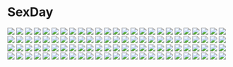 # SexDay
![](https://konachan.com/jpeg/e5aaecd33a8acc5307fcaf4369ee0d0d/Konachan.com%20-%20217706%20animal_ears%20aqua_hair%20fang%20game_cg%20gun%20hoodie%20hougyou_ilia%20nitroplus%20pink_eyes%20skirt%20stockings%20thighhighs%20tokyo_necro%20tree%20weapon%20whirlpool.jpg)
![](https://konachan.com/jpeg/18dd9bfe37b6c4a0b6819d2f2c6f7866/Konachan.com%20-%20303424%20barefoot%20blonde_hair%20blush%20bondage%20braids%20cameltoe%20dress%20flowers%20game_cg%20gloves%20long_hair%20maki_pei%20panties%20rope%20rose%20salet%C3%A9%20skirt_lift%20underwear.jpg)
![](https://konachan.com/image/004080aae5a60f8d03a3466090fed3a4/Konachan.com%20-%20172603%20akita_neru%20barefoot%20bra%20breasts%20goggles%20group%20gumi%20ia%20meiko%20nipples%20nude%20panties%20skirt%20twintails%20underwear%20undressing%20utau%20vocaloid%20yuki_tarou.jpg)
![](https://konachan.com/image/98b95a8dc83928994bfbfee40dd79e77/Konachan.com%20-%20184084%20cherry_blossoms%20flowers%20gumi%20headphones%20petals%20school_uniform%20vocaloid.jpg)
![](https://konachan.com/image/2f946da0d13eec7e4d97d386868f16e6/Konachan.com%20-%20224381%20anthropomorphism%20dress%20garter_belt%20gloves%20gray_eyes%20gray_hair%20kantai_collection%20long_hair%20rensouhou-kun%20school_uniform%20stockings%20thighhighs%20water.jpg)
![](https://konachan.com/image/3bd0d632a009c66fdc722e4d3477bc32/Konachan.com%20-%2098517%20asai_ichiko%20barefoot%20blonde_hair%20breasts%20cum%20dress%20hijiri_byakuren%20purple_hair%20pussy%20touhou.jpg)
![](https://konachan.com/image/db857107dc1a151e1954521279e0a27b/Konachan.com%20-%20156846%20desert%20original%20pixiv_fantasia%20ray_%28shenchunhui%29%20scarf.jpg)
![](https://konachan.com/jpeg/3c61786c40ba2d578a3c5f592e6a56ef/Konachan.com%20-%20213780%20akabeisoft3%20apron%20brown_eyes%20game_cg%20pink_hair%20school_uniform%20skirt%20sorairo_innocent%20tsubaki_ami%20twintails%20unasaka_ryou.jpg)
![](https://konachan.com/jpeg/5707454338c20e547508648f9c149096/Konachan.com%20-%2080713%20bikini%20megurine_luka%20sky%20swimsuit%20vocaloid.jpg)
![](https://konachan.com/image/b6b4d76454aaf704c2e19459aa4d914d/Konachan.com%20-%20246930%20aliasing%20bekotarou%20clouds%20dress%20flowers%20gray_hair%20long_hair%20original%20petals%20see_through%20sky%20summer_dress%20sunflower%20yellow_eyes.jpg)
![](https://konachan.com/jpeg/ac74d706b26da98aa76a360c40235176/Konachan.com%20-%208780%20blonde_hair%20blue_eyes%20canvas2_niji_iro_no_sketch%20housen_elis%20nanao_naru%20school_uniform.jpg)
![](https://konachan.com/image/ac4701a95a8efa00f61fe9266fb112eb/Konachan.com%20-%20119355%20headphones%20kyoyama_anna%20shaman_king%20yoh_asakura.jpg)
![](https://konachan.com/image/d2fb5d6c8a04e0829a77e1435b70bdbe/Konachan.com%20-%207188%20gagraphic%20logo%20uekusa%20watermark.jpg)
![](https://konachan.com/image/073442a3d4f9869215195c1744b7348f/Konachan.com%20-%20126120%202girls%20dragon%20k_kanehira%20original%20scenic%20sky.jpg)
![](https://konachan.com/jpeg/9e85a3e70f9d6227155b4684b900c972/Konachan.com%20-%20178361%20anthropomorphism%20bicolored_eyes%20blue_hair%20headphones%20navel%20original%20rooseputo_02%20short_hair.jpg)
![](https://konachan.com/image/87d517e2a4d1fe6ba33597e20a6fbcf3/Konachan.com%20-%2026435%20artoria_pendragon_%28all%29%20fate_%28series%29%20fate_stay_night%20saber%20tohsaka_rin.jpg)
![](https://konachan.com/image/76d011719d05d06d3f69f63b82734190/Konachan.com%20-%2038039%20electra%20fushigi_no_umi_no_nadia%20sadamoto_yoshiyuki.jpg)
![](https://konachan.com/jpeg/0e093187ee5846020f1f0a0b1dc792c8/Konachan.com%20-%20149133%20game_cg%20maou_to_odore%21_code%3Aarcana.jpg)
![](https://konachan.com/jpeg/9f9bed8b36c8fcc121c64176edaf5704/Konachan.com%20-%20300428%20bow%20cape%20nnyara%20red_eyes%20red_hair%20sekibanki%20short_hair%20skirt%20touhou%20watermark%20white.jpg)
![](https://konachan.com/image/b3758fa6b52088cf4b507178f978a60e/Konachan.com%20-%20301334%20andou_inari%20animal_ears%20barefoot%20breasts%20cameltoe%20doll%20foxgirl%20green_eyes%20orange_hair%20tail%20techgirl%20twintails%20vr_link%20xo_%28xo17800108%29.jpg)
![](https://konachan.com/image/de5a8f84a102cce539c221d49aa3a8ec/Konachan.com%20-%20152477%20chitanda_eru%20fukube_satoshi%20group%20hyouka%20ibara_mayaka%20male%20oreki_houtarou%20school_uniform%20yukinokoe.jpg)
![](https://konachan.com/jpeg/f9f6f82e5f2860f2c94529959c1ee4b6/Konachan.com%20-%20185660%20blonde_hair%20chain%20dress%20kagerou_project%20kisaragi_momo%20mikanururu%20red_eyes%20thighhighs%20white.jpg)
![](https://konachan.com/jpeg/f6922747e1c7687890021812255aa6fe/Konachan.com%20-%20249448%20aqua_eyes%20black_hair%20breasts%20clouds%20hat%20midori_%28misuriru8%29%20murasa_minamitsu%20navel%20no_bra%20short_hair%20shorts%20sky%20touhou%20underboob%20water%20wink.jpg)
![](https://konachan.com/image/974feebc3c29d499df808d690f460f90/Konachan.com%20-%2019206%20fujiwara_miyabi%20memories_off.jpg)
![](https://konachan.com/image/b24a86472fa11648eba1adaedac92afc/Konachan.com%20-%20105201%20alice_in_wonderland%20animal%20black_hair%20book%20headband%20okiru%20rabbit%20school_uniform%20skirt%20tree.jpg)
![](https://konachan.com/image/c0ec331a474a34f8d1a0773f2eae3503/Konachan.com%20-%2032772%20fujiyoshi_harumi%20sayonara_zetsubou_sensei.jpg)
![](https://konachan.com/image/70e42ba7dd05e0693a6f7a2d46ff55be/Konachan.com%20-%2012021%20final_fantasy%20final_fantasy_ix%20freya_crescent%20garnet_til_alexandros_xvii%20quina_quen%20vivi_orunitia%20zidane_tribal.jpg)
![](https://konachan.com/image/fdb2def7a97bf2084a7a4c7639a11526/Konachan.com%20-%20207958%20anal%20anastasia_%28idolmaster%29%20censored%20fingering%20idolmaster%20idolmaster_cinderella_girls%20nitta_minami%20no_bra%20nopan%20pussy%20q_%28ed69%29%20short_hair%20thighhighs.jpg)
![](https://konachan.com/jpeg/a75dc70389edf0e601ba9f43ba22a9cb/Konachan.com%20-%20198436%20blush%20bra%20breasts%20censored%20close%20game_cg%20long_hair%20minori%20mizuno_sao%20nipples%20pussy%20spread_legs%20spread_pussy%20tsuzuki_haruka%20underwear%20wet.jpg)
![](https://konachan.com/image/d096b11cb57cb80a272efc85f3e812a0/Konachan.com%20-%20257526%20animal%20anthropomorphism%20azur_lane%20bear%20brown_hair%20chinese_clothes%20loli%20long_hair%20panda%20pecco_chan%20petals%20ping_hai_%28azur_lane%29%20red_eyes%20twintails.jpg)
![](https://konachan.com/image/2eadbd49b0718eb4529d51d7ce04de00/Konachan.com%20-%20305827%20aliasing%20animal_ears%20arknights%20bow_%28weapon%29%20breasts%20cleavage%20gray_hair%20gun%20long_hair%20navel%20noan%20ponytail%20schwarz_%28arknights%29%20weapon%20yellow_eyes.jpg)
![](https://konachan.com/image/8ec43f61588fd753c847419d6841705f/Konachan.com%20-%20215243%202girls%20aliasing%20apple%20ass%20blush%20bondage%20bow%20breasts%20fingering%20food%20fruit%20hat%20long_hair%20nipples%20nude%20pussy%20red_eyes%20touhou%20vampire%20wings%20wink%20yuri.gif)
![](https://konachan.com/image/5954d4c5b4aa8e9112844b2598515126/Konachan.com%20-%2098725%20animal_ears%20kyuubee%20mahou_shoujo_madoka_magica%20mitsuki%20red_eyes.jpg)
![](https://konachan.com/image/63412a8cfe60da6d8d01afcb718d6e45/Konachan.com%20-%2034097%20tagme.jpg)
![](https://konachan.com/image/5c3d29063364df805e4f23d22eab1152/Konachan.com%20-%20228911%20ass%20barefoot%20blush%20bra%20breasts%20brown_eyes%20dark_skin%20long_hair%20mask%20nipples%20original%20panties%20penis%20sex%20shorts%20tears%20twintails%20uncensored%20underwear.jpg)
![](https://konachan.com/image/686c138e0976dad93df65792e900765c/Konachan.com%20-%20238429%20ass%20blush%20brown_hair%20bunny_ears%20bunnygirl%20cameltoe%20close%20dragoner%20fang%20inaba_tewi%20loli%20navel%20orange_eyes%20panties%20short_hair%20tail%20touhou%20underwear.jpg)
![](https://konachan.com/image/3a41a8f61c864a9fe4c3baff364510cf/Konachan.com%20-%20134491%20bou_nin%20original%20scenic%20stars.jpg)
![](https://konachan.com/image/744208d4997ad367a2346efec534c559/Konachan.com%20-%20267008%202girls%20black_hair%20blonde_hair%20boots%20breasts%20cleavage%20flat_chest%20food%20grass%20loli%20long_hair%20nodata%20red_eyes%20short_hair%20thighhighs%20twintails%20wings.jpg)
![](https://konachan.com/jpeg/71b3c53b5ce4573efaebfd59074c4f63/Konachan.com%20-%20189130%202girls%20ass%20barefoot%20bed%20blush%20bra%20breasts%20chaika_bohdan%20chaika_trabant%20cleavage%20garter%20gray_hair%20long_hair%20nyantype%20panties%20purple_eyes%20scan%20underwear.jpg)
![](https://konachan.com/image/f99b9abcbb3bc1478de4b21d2feaa7e9/Konachan.com%20-%20283559%20hatsune_miku%20nyakkunn%20polychromatic%20rolling_girl_%28vocaloid%29%20vocaloid.jpg)
![](https://konachan.com/jpeg/7ddd266eef3984ba78eadb2d0a846dc4/Konachan.com%20-%20265414%20animal_ears%20blonde_hair%20blush%20bunnygirl%20cigarette%20drink%20food%20group%20hat%20horns%20ice_cream%20koakuma%20pointed_ears%20red_hair%20smoking%20touhou%20wolfgirl.jpg)
![](https://konachan.com/jpeg/efd8f4eb75f07bf11c430aecf1e5f21f/Konachan.com%20-%20262470%20anthropomorphism%20azur_lane%20blue_eyes%20clouds%20dress%20hat%20illustrious_%28azur_lane%29%20long_hair%20lpip%20sky%20twintails%20white_hair.jpg)
![](https://konachan.com/image/8ba5f295e52661ca03262ee34f1427bd/Konachan.com%20-%20194394%20anthropomorphism%20bell%20blonde_hair%20breasts%20cleavage%20green_eyes%20japanese_clothes%20lolita_fashion%20long_hair%20pantyhose%20touwa_nikuman%20yukata.jpg)
![](https://konachan.com/image/083dbbecc41459f64230a9ee4134345e/Konachan.com%20-%20126989%20book%20flowers%20gungun%20moon%20night%20original%20petals%20white_hair.jpg)
![](https://konachan.com/image/05b5bb2fb5c616d9ca712fc1d8e01b1a/Konachan.com%20-%20161829%20cirno%20daiyousei%20demon%20drink%20fairy%20food%20group%20hakurei_reimu%20hong_meiling%20izayoi_sakuya%20karamoneeze%20koakuma%20maid%20miko%20rumia%20touhou%20vampire%20witch.jpg)
![](https://konachan.com/image/ebfec08443b17c3e477dadb36a93cf4a/Konachan.com%20-%2091367%20animal%20boots%20christmas%20hat%20original%20pantyhose%20pisuke%20reindeer%20tree.jpg)
![](https://konachan.com/jpeg/15253d3207e6783f95c6515898b79f25/Konachan.com%20-%20166874%20barefoot%20bed%20blush%20choker%20long_hair%20miyama-zero%20nanakase_kotoko%20nekonade_distortion%20nopan%20red_eyes%20ribbons%20twintails%20white_hair%20whitesoft.jpg)
![](https://konachan.com/image/b403fe3576b98774132556e712168427/Konachan.com%20-%20120893%20atelier_totori%20breasts%20cait%20cum%20nipples%20nude%20pamela_ibis%20purple_eyes%20purple_hair.jpg)
![](https://konachan.com/image/cfc5d7b9cea32e1f75a84ba32cbb770e/Konachan.com%20-%20216994%20animal_ears%20ass%20breasts%20catgirl%20cleavage%20gray_hair%20katana%20long_hair%20no_bra%20nopan%20original%20pixiv_fantasia%20red_eyes%20saru%20sword%20tail%20tattoo%20weapon.jpg)
![](https://konachan.com/jpeg/2f07128b83d92031feb6f086a4d8c641/Konachan.com%20-%2086404%20akino_miya%20bishop%20breasts%20cameltoe%20mizushima_oonari%20nipples%20no_bra%20open_shirt%20oppai_heart%20panties%20red_hair%20thighhighs%20underwear.jpg)
![](https://konachan.com/image/462c742feed3f00f6cda3d6ebd969114/Konachan.com%20-%20190567%20brown_eyes%20brown_hair%20fate_stay_night%20fate_%28series%29%20japanese_clothes%20kaga_%28kancolle%29%20muneneko%20parody%20ponytail%20short_hair%20skirt%20thighhighs.jpg)
![](https://konachan.com/image/1ceea2744fd8eabff9923fb54c9c55fd/Konachan.com%20-%2063354%20black_eyes%20black_hair%20short_hair%20to_aru_kagaku_no_railgun%20to_aru_majutsu_no_index%20topless%20uiharu_kazari.jpg)
![](https://konachan.com/jpeg/b850ef3b116b58932505b0a71032e05a/Konachan.com%20-%20104515%20long_hair%20mahou_shoujo_madoka_magica%20red_eyes%20red_hair%20sakura_kyouko%20spear%20weapon.jpg)
![](https://konachan.com/image/ac8445e32a0cb9662475908def4733f9/Konachan.com%20-%2097643%20blue_eyes%20flowers%20green_hair%20hatsune_miku%20headphones%20liuli%20phone%20thighhighs%20twintails%20vocaloid.jpg)
![](https://konachan.com/image/89e5d0897229b6c03b0af0c30c2bdf1d/Konachan.com%20-%2029215%20littlewitch%20oyari_ashito%20white.jpg)
![](https://konachan.com/jpeg/069c0fcbff3381fa4bdd502e985ceab4/Konachan.com%20-%20133105%20animal_ears%20blue_eyes%20foxgirl%20japanese_clothes%20long_hair%20mask%20nibiiro_shizuka%20original%20tail%20white%20white_hair.jpg)
![](https://konachan.com/image/bc2d8d96e0777fdf3973e04853cc9510/Konachan.com%20-%20162326%2012_no_tsuki_no_eve%20blue_hair%20minori%20school_uniform%20shiina_anzu%20shouna_mitsuishi%20snow%20umbrella.jpg)
![](https://konachan.com/image/edcfc3be8ac0eee76e937365f7465ac2/Konachan.com%20-%20218633%20blue_hair%20blush%20boots%20braids%20breasts%20cleavage%20elbow_gloves%20gloves%20league_of_legends%20long_hair%20navel%20red_eyes%20thighhighs%20weapon%20yuuuuuuuuuuuuka.jpg)
![](https://konachan.com/image/7995e488f0c5a0a29eb53fe1c5adf594/Konachan.com%20-%20101471%20a_channel%20ichii_tooru%20momoki_run%20nishi_yuuko%20tennoji_nagisa.jpg)
![](https://konachan.com/jpeg/73657630d2efbb08b18444943ac43f9a/Konachan.com%20-%20281867%20blush%20breasts%20brown_eyes%20brown_hair%20censored%20game_cg%20koku%20lactation%20nipples%20penis%20pubic_hair%20pussy%20realive%20sex%20shirt_lift%20short_hair%20stockings.jpg)
![](https://konachan.com/jpeg/d741992cea530f5de74273f0ca3ffc0d/Konachan.com%20-%20257202%20aqua_eyes%20ass%20ball%20bikini%20brown_eyes%20brown_hair%20dress%20flowers%20food%20hat%20ice_cream%20long_hair%20navel%20short_hair%20shorts%20swimsuit%20twintails%20white_hair.jpg)
![](https://konachan.com/jpeg/93a745fae50c1e0a11b46a1d159901d9/Konachan.com%20-%2019091%20amelia_wil_tesla_seyruun%20gourry_gabriev%20lina_inverse%20slayers%20xelloss_metallium%20zelgadiss_graywords.jpg)
![](https://konachan.com/jpeg/06cc0f5d26554e16d264dde0d7719a2c/Konachan.com%20-%20291212%20bed%20black_hair%20blush%20breasts%20emily%20game_cg%20long_hair%20male%20marmalade%20nipples%20nude%20omaezaki_yuu%20panties%20panty_pull%20pantyhose%20sex%20underwear.jpg)
![](https://konachan.com/jpeg/dd7f1a898376619650f3a82bea333319/Konachan.com%20-%20281075%20blush%20braids%20dress%20game_cg%20garter_belt%20gray_hair%20long_hair%20lovematic%20maid%20panties%20peko%20red_eyes%20thighhighs%20underwear%20upskirt%20wristwear%20yashiki_moegi.jpg)
![](https://konachan.com/image/1e7672c9629229e1c45708ffa71573cd/Konachan.com%20-%20175975%20blue_eyes%20group%20headphones%20kano_shuuya%20kido_tsubomi%20kisaragi_momo%20kozakura_mary%20long_hair%20red_eyes%20scarf%20seto_kousuke%20shikinui%20short_hair%20thighhighs.jpg)
![](https://konachan.com/jpeg/9ad666494a4269f6ea6e9eb2e55457c7/Konachan.com%20-%20163535%20adworse%20barefoot%20bed%20book%20nagae_iku%20touhou.jpg)
![](https://konachan.com/image/df99b38b7a2c20254eea9aa5389700cb/Konachan.com%20-%206831%20black_eyes%20black_hair%20blonde_hair%20blue_eyes%20brown_eyes%20brown_hair%20canvas%20car%20long_hair%20motorcycle%20ponytail%20saginomiya_ai%20shirt%20short_hair.jpg)
![](https://konachan.com/image/09c8ae712af473e98c37989061226b71/Konachan.com%20-%2059770%20bakemonogatari%20monogatari_%28series%29%20sengoku_nadeko%20vector%20white.jpg)
![](https://konachan.com/image/83275b4f3facfa03adf1db68522a7d20/Konachan.com%20-%2058198%20f-ism%20murakami_suigun%20ribbons.jpg)
![](https://konachan.com/image/7e86e4cd3f579e635ba73eaac448b340/Konachan.com%20-%20128009%20idolmaster%20mecha%20mizuryuu_kei%20shijou_takane%20sleeping.jpg)
![](https://konachan.com/jpeg/2ef6abf192d3e95ee8a8e0d5708acf83/Konachan.com%20-%2098236%20angelic_serenade%20blue_hair%20long_hair%20naruse_chisato%20sema_arte.jpg)
![](https://konachan.com/image/c2ba4f002dfd5827a9687a7a928e0c39/Konachan.com%20-%2011963%20.hack__%20.hack__link%20.hack__sign%20subaru%20tsukasa.jpg)
![](https://konachan.com/jpeg/4a2c4352b91ac247ce44267314592740/Konachan.com%20-%20220313%20close%20honey%20momo_velia_deviluke%20to_love_ru%20to_love_ru_darkness%20yabuki_kentarou.jpg)
![](https://konachan.com/image/3569910964c82bf68497850b725a218f/Konachan.com%20-%2041237%20clannad%20furukawa_sanae.jpg)
![](https://konachan.com/jpeg/fc1c1eb315eab161284d10125837d734/Konachan.com%20-%20179146%20breasts%20game_cg%20hapymaher%20koku%20naitou_maia%20navel%20nipples%20panties%20swimsuit%20topless%20underboob%20underwear.jpg)
![](https://konachan.com/image/a11e87dbba7306274eefc629dcdbff01/Konachan.com%20-%20292635%20ass%20bed%20black_hair%20blush%20bondage%20green_eyes%20long_hair%20original%20panties%20pussy_juice%20rope%20skirt%20toenketsu%20underwear%20vibrator.jpg)
![](https://konachan.com/jpeg/c503b7c8cc7f764ff04c4b9b263d1fe8/Konachan.com%20-%20304458%20anthropomorphism%20azur_lane%20bikini%20blush%20navel%20red_eyes%20rei_kun%20shirt_lift%20signed%20swimsuit%20third-party_edit%20twintails%20underboob%20wet%20white%20wristwear.jpg)
![](https://konachan.com/image/4735c9d1ffddab45874f0611c632131b/Konachan.com%20-%20275208%20all_male%20ass%20ball%20bikini%20black_hair%20chibi%20donggua_bing_cha%20hat%20male%20navel%20orange_eyes%20scar%20short_hair%20swimsuit%20sword%20trap%20weapon%20white.jpg)
![](https://konachan.com/image/a3a80245387fbd9a7b47a349a1a23514/Konachan.com%20-%20149197%20akemi_homura%20black_hair%20gun%20kuro_chairo_no_neko%20mahou_shoujo_madoka_magica%20pantyhose%20parody%20psycho-pass%20school_uniform%20weapon.jpg)
![](https://konachan.com/image/0c19752eff04938a0e4913e3747529d7/Konachan.com%20-%2081992%20animal_ears%20clouds%20eila_ilmatar_juutilainen%20gun%20miyafuji_yoshika%20sanya_v_litvyak%20sky%20strike_witches%20tail%20takishima_asaka%20uniform%20weapon.jpg)
![](https://konachan.com/jpeg/d40df18f93e43b1e74089f4d3cf1774b/Konachan.com%20-%20169576%20long_hair%20original%20pajamas%20pink_eyes%20pink_hair%20rurumie%20thighhighs%20watermark.jpg)
![](https://konachan.com/image/e9069ed2305aa1512acf578d20cb2ebf/Konachan.com%20-%2033339%20carnelian%20japanese_clothes%20miko%20yami_to_boushi_to_hon_no_tabibito.jpg)
![](https://konachan.com/image/bcb132cf097e5bee42e4d2a961b2e0d7/Konachan.com%20-%20172192%20akatsuki-works%20brown_eyes%20close%20headphones%20iizuki_tasuku%20lovely_x_cation%20lovely_x_cation_2%20narukawa_hime%20ponytail%20purple_hair.jpg)
![](https://konachan.com/image/290d83645d17e332f815246e6e1a9a6d/Konachan.com%20-%20155096%20animal%20blue_eyes%20blue_hair%20building%20drink%20fairy%20garter_belt%20horse%20original%20shinwa%20short_hair%20stockings%20unicorn%20water.jpg)
![](https://konachan.com/jpeg/0346fb1a81255ac06d50c18b251475c5/Konachan.com%20-%20270451%202girls%20azur_lane%20beach%20bikini%20blonde_hair%20blue_eyes%20clouds%20crown%20fang%20hat%20loli%20long_hair%20navel%20purple_eyes%20sky%20sunglasses%20swimsuit%20teratsu%20water.jpg)
![](https://konachan.com/image/1b80e1804a1f4909d977b50e2cb55ee3/Konachan.com%20-%2021378%20card_captor_sakura%20daidouji_tomoyo%20duplicate%20kinomoto_sakura%20li_syaoran%20moonknives%20waitress.jpg)
![](https://konachan.com/image/bff4bf1b4001ae433defae10366ba06c/Konachan.com%20-%20173237%20barefoot%20horns%20kureta_%28nikogori%29%20original%20short_hair%20staff%20water%20white_hair.jpg)
![](https://konachan.com/image/b6f025f69705829e9dfd0f815a4bd998/Konachan.com%20-%20130957%20dracu-riot%21%20hat%20jpeg_artifacts%20long_hair%20muririn%20red_hair%20yarai_miu%20yuzusoft.jpg)
![](https://konachan.com/image/390b6a4251bb1ab9a74cf79d8a3bc1bd/Konachan.com%20-%2063789%20blush%20favorite%20game_cg%20hoshizora_no_memoria%20long_hair%20mare_s_ephemeral%20night%20ribbons%20white_hair.jpg)
![](https://konachan.com/jpeg/3c6fe3b71075be5fd5b6c8c294a12873/Konachan.com%20-%20112359%20food%20hatsune_miku%20ice_cream%20kagamine_rin%20megurine_luka%20popsicle%20vocaloid.jpg)
![](https://konachan.com/jpeg/b93f1812faf6a8cf0c5687b91f76f8bc/Konachan.com%20-%20190819%20animal_ears%20breasts%20bunny_ears%20dracu-riot%21%20game_cg%20gray_hair%20kobuichi%20long_hair%20pussy%20spread_legs%20spread_pussy%20torn_clothes%20uncensored%20yuzusoft.jpg)
![](https://konachan.com/image/db6da9bdb3633b5ec4b55e33f2dd2273/Konachan.com%20-%2076837%20angel_beats%21%20bondage%20bra%20gray_hair%20kneehighs%20long_hair%20tachibana_kanade%20underwear%20wings%20yellow_eyes.jpg)
![](https://konachan.com/image/1e7a0d00b76a2cbb4cdf60a7e1cd9b88/Konachan.com%20-%20240784%20book%20fate_grand_order%20fate_%28series%29%20fujimaru_ritsuka_%28female%29%20orange_eyes%20orange_hair%20paperfinger%20school_uniform%20short_hair%20skirt.jpg)
![](https://konachan.com/image/91c748f63938aa75ff60995d0d9105dc/Konachan.com%20-%208753%20animal_ears%20barefoot%20bunnygirl%20inaba_tewi%20moon%20reisen_udongein_inaba%20touhou%20yuuki_tatsuya.jpg)
![](https://konachan.com/jpeg/2a541a6c2db9728369c9bfe47e0b6590/Konachan.com%20-%20148319%20blue_hair%20boots%20clouds%20hat%20hinanawi_tenshi%20long_hair%20moon%20night%20red_eyes%20shuizao_%28little_child%29%20skirt%20sky%20touhou%20water.jpg)
![](https://konachan.com/image/c2fda1b7f02504498b0cd769467bf187/Konachan.com%20-%2064999%20all_male%20dark%20himura_kenshin%20japanese_clothes%20male%20rurouni_kenshin%20scar%20silhouette%20sword%20weapon.jpg)
![](https://konachan.com/image/6ff2e871e6902a29eab2c9cf167a1c06/Konachan.com%20-%2073288%20all_male%20code_geass%20lelouch_lamperouge%20male.jpg)
![](https://konachan.com/image/6812c84921af5c6d7efe8ddcc9110d4a/Konachan.com%20-%20282746%20anus%20bed%20blush%20breasts%20brown_hair%20censored%20fingering%20nipples%20nironiro%20nude%20original%20panty_pull%20red_eyes%20short_hair%20thighhighs%20wet.jpg)
![](https://konachan.com/image/b4edd0c5c90bbb89666ce772b19a065a/Konachan.com%20-%20241828%2021yc_%28september_breeze%29%20breasts%20brown_hair%20gun%20koutetsujou_no_kabaneri%20mumei_%28kabaneri%29%20red_eyes%20ribbons%20short_hair%20signed%20weapon.jpg)
![](https://konachan.com/image/b1bab94a48f359191098e53b75d33829/Konachan.com%20-%2096826%20apple%20blue_eyes%20blue_hair%20food%20fruit%20hug%20kisarashii%20kyuubee%20pantyhose%20pink_eyes%20pink_hair%20red_eyes%20red_hair%20skirt%20thighhighs%20tomoe_mami%20twintails.jpg)

